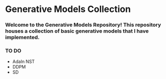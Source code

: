 # Generative Models Collection

### Welcome to the Generative Models Repository! This repository houses a collection of basic generative models that I have implemented. 
### TO DO
* AdaIn NST
* DDPM
* SD
